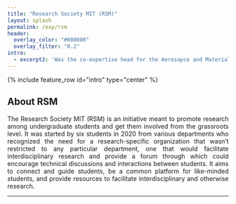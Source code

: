 ```yaml
---
title: "Research Society MIT (RSM)"
layout: splash
permalink: /exp/rsm
header:
  overlay_color: "#000080"
  overlay_filter: "0.2"
intro: 
  - excerpt2: 'Was the co-expertise head for the Aerosapce and Material Science domains at RSM for the academic year 2023-24'
---
```

{% include feature_row id="intro" type="center" %}

<h2>About RSM</h2>
<p align="justify">The Research Society MIT (RSM) is an initiative meant to promote research among undergraduate students and get them involved from the grassroots level. It was started by six students in 2020 from various departments who recognized the need for a research-specific organization that wasn’t restricted to any particular department, one that would facilitate interdisciplinary research and provide a forum through which could encourage technical discussions and interactions between students. It aims to connect and guide students, be a common platform for like-minded students, and provide resources to facilitate interdisciplinary and otherwise research.</p>
<hr>


